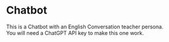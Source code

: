 # Chatbot

This is a Chatbot with an English Conversation teacher persona.  
You will need a ChatGPT API key to make this one work. 
